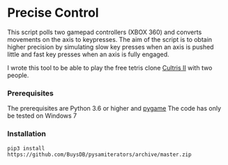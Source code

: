 # Precise Control

This script polls two gamepad controllers (XBOX 360) and converts movements on the axis to keypresses.
The aim of the script is to obtain higher precision by simulating slow key presses when an axis is pushed little and fast key presses when an axis is fully engaged.

I wrote this tool to be able to play the free tetris clone [Cultris II](http://gewaltig.net/cultris2.aspx) with two people.

### Prerequisites

The prerequisites are Python 3.6 or higher and [pygame](https://www.pygame.org/)
The code has only be tested on Windows 7


### Installation
```
pip3 install https://github.com/BuysDB/pysamiterators/archive/master.zip
```
